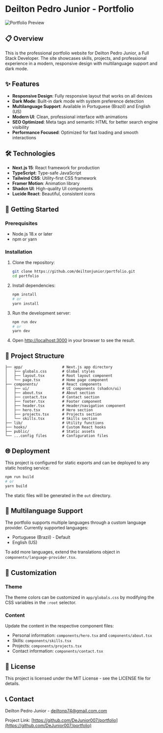 # Deilton Pedro Junior - Portfolio

![Portfolio Preview](https://i.ibb.co/WNy5kdDN/image.png)

## 📋 Overview

This is the professional portfolio website for Deilton Pedro Junior, a Full Stack Developer. The site showcases skills, projects, and professional experience in a modern, responsive design with multilanguage support and dark mode.

## ✨ Features

- **Responsive Design**: Fully responsive layout that works on all devices
- **Dark Mode**: Built-in dark mode with system preference detection
- **Multilanguage Support**: Available in Portuguese (Brazil) and English (US)
- **Modern UI**: Clean, professional interface with animations
- **SEO Optimized**: Meta tags and semantic HTML for better search engine visibility
- **Performance Focused**: Optimized for fast loading and smooth interactions

## 🛠️ Technologies

- **Next.js 15**: React framework for production
- **TypeScript**: Type-safe JavaScript
- **Tailwind CSS**: Utility-first CSS framework
- **Framer Motion**: Animation library
- **Shadcn UI**: High-quality UI components
- **Lucide React**: Beautiful, consistent icons

## 🚀 Getting Started

### Prerequisites

- Node.js 18.x or later
- npm or yarn

### Installation

1. Clone the repository:
   ```bash
   git clone https://github.com/deiltonjunior/portfolio.git
   cd portfolio
   ```

2. Install dependencies:
   ```bash
   npm install
   # or
   yarn install
   ```

3. Run the development server:
   ```bash
   npm run dev
   # or
   yarn dev
   ```

4. Open [http://localhost:3000](http://localhost:3000) in your browser to see the result.

## 📁 Project Structure

```
├── app/                  # Next.js app directory
│   ├── globals.css       # Global styles
│   ├── layout.tsx        # Root layout component
│   └── page.tsx          # Home page component
├── components/           # React components
│   ├── ui/               # UI components (shadcn/ui)
│   ├── about.tsx         # About section
│   ├── contact.tsx       # Contact section
│   ├── footer.tsx        # Footer component
│   ├── header.tsx        # Header/navigation component
│   ├── hero.tsx          # Hero section
│   ├── projects.tsx      # Projects section
│   └── skills.tsx        # Skills section
├── lib/                  # Utility functions
├── hooks/                # Custom React hooks
├── public/               # Static assets
└── ...config files       # Configuration files
```

## 🌐 Deployment

This project is configured for static exports and can be deployed to any static hosting service:

```bash
npm run build
# or
yarn build
```

The static files will be generated in the `out` directory.

## 🔄 Multilanguage Support

The portfolio supports multiple languages through a custom language provider. Currently supported languages:

- Portuguese (Brazil) - Default
- English (US)

To add more languages, extend the translations object in `components/language-provider.tsx`.

## 🎨 Customization

### Theme

The theme colors can be customized in `app/globals.css` by modifying the CSS variables in the `:root` selector.

### Content

Update the content in the respective component files:

- Personal information: `components/hero.tsx` and `components/about.tsx`
- Skills: `components/skills.tsx`
- Projects: `components/projects.tsx`
- Contact information: `components/contact.tsx`

## 📄 License

This project is licensed under the MIT License - see the LICENSE file for details.

## 📞 Contact

Deilton Pedro Junior - [deiltonp74@gmail.com.com](mailto:deiltonp74@gmail.com.com)

Project Link: [https://github.com/DeJunior007/portfolio](https://github.com/DeJunior007/portfolio)